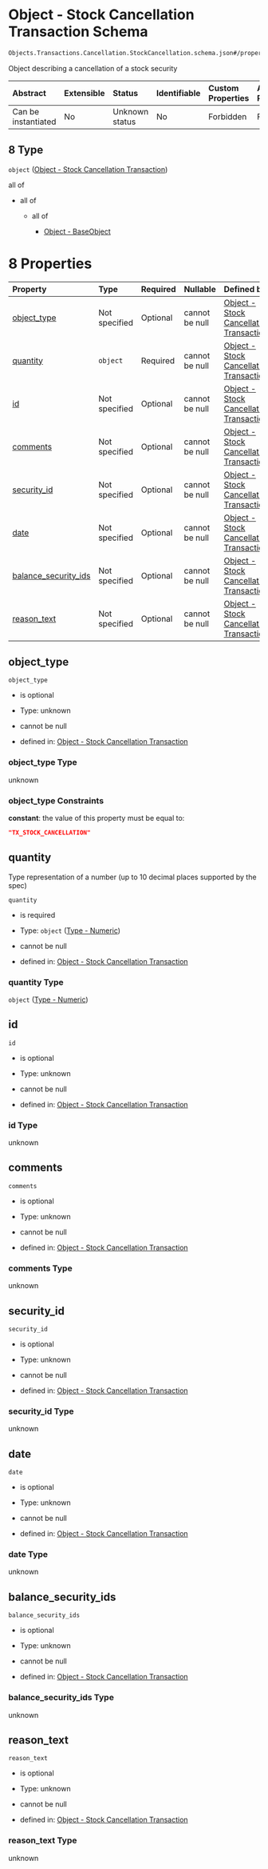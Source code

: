 # Object - Stock Cancellation Transaction Schema

```txt
Objects.Transactions.Cancellation.StockCancellation.schema.json#/properties/transactions/items/anyOf/8
```

Object describing a cancellation of a stock security

| Abstract            | Extensible | Status         | Identifiable | Custom Properties | Additional Properties | Access Restrictions | Defined In                                                                        |
| :------------------ | :--------- | :------------- | :----------- | :---------------- | :-------------------- | :------------------ | :-------------------------------------------------------------------------------- |
| Can be instantiated | No         | Unknown status | No           | Forbidden         | Forbidden             | none                | [CapTable.schema.json*](../../schema/CapTable.schema.json "open original schema") |

## 8 Type

`object` ([Object - Stock Cancellation Transaction](captable-properties-captable---objectstransactionsschemajson-array-items-anyof-object---stock-cancellation-transaction.md))

all of

*   all of

    *   all of

        *   [Object - BaseObject](issuer-allof-object---baseobject.md "check type definition")

# 8 Properties

| Property                                      | Type          | Required | Nullable       | Defined by                                                                                                                                                                                         |
| :-------------------------------------------- | :------------ | :------- | :------------- | :------------------------------------------------------------------------------------------------------------------------------------------------------------------------------------------------- |
| [object_type](#object_type)                   | Not specified | Optional | cannot be null | [Object - Stock Cancellation Transaction](stockcancellation-properties-object_type.md "Objects.Transactions.Cancellation.StockCancellation.schema.json#/properties/object_type")                   |
| [quantity](#quantity)                         | `object`      | Required | cannot be null | [Object - Stock Cancellation Transaction](stockplan-properties-type---numeric.md "Types.Numeric.schema.json#/properties/quantity")                                                                 |
| [id](#id)                                     | Not specified | Optional | cannot be null | [Object - Stock Cancellation Transaction](stockcancellation-properties-id.md "Objects.Transactions.Cancellation.StockCancellation.schema.json#/properties/id")                                     |
| [comments](#comments)                         | Not specified | Optional | cannot be null | [Object - Stock Cancellation Transaction](stockcancellation-properties-comments.md "Objects.Transactions.Cancellation.StockCancellation.schema.json#/properties/comments")                         |
| [security_id](#security_id)                   | Not specified | Optional | cannot be null | [Object - Stock Cancellation Transaction](stockcancellation-properties-security_id.md "Objects.Transactions.Cancellation.StockCancellation.schema.json#/properties/security_id")                   |
| [date](#date)                                 | Not specified | Optional | cannot be null | [Object - Stock Cancellation Transaction](stockcancellation-properties-date.md "Objects.Transactions.Cancellation.StockCancellation.schema.json#/properties/date")                                 |
| [balance_security_ids](#balance_security_ids) | Not specified | Optional | cannot be null | [Object - Stock Cancellation Transaction](stockcancellation-properties-balance_security_ids.md "Objects.Transactions.Cancellation.StockCancellation.schema.json#/properties/balance_security_ids") |
| [reason_text](#reason_text)                   | Not specified | Optional | cannot be null | [Object - Stock Cancellation Transaction](stockcancellation-properties-reason_text.md "Objects.Transactions.Cancellation.StockCancellation.schema.json#/properties/reason_text")                   |

## object_type



`object_type`

*   is optional

*   Type: unknown

*   cannot be null

*   defined in: [Object - Stock Cancellation Transaction](stockcancellation-properties-object_type.md "Objects.Transactions.Cancellation.StockCancellation.schema.json#/properties/object_type")

### object_type Type

unknown

### object_type Constraints

**constant**: the value of this property must be equal to:

```json
"TX_STOCK_CANCELLATION"
```

## quantity

Type representation of a number (up to 10 decimal places supported by the spec)

`quantity`

*   is required

*   Type: `object` ([Type - Numeric](stockplan-properties-type---numeric.md))

*   cannot be null

*   defined in: [Object - Stock Cancellation Transaction](stockplan-properties-type---numeric.md "Types.Numeric.schema.json#/properties/quantity")

### quantity Type

`object` ([Type - Numeric](stockplan-properties-type---numeric.md))

## id



`id`

*   is optional

*   Type: unknown

*   cannot be null

*   defined in: [Object - Stock Cancellation Transaction](stockcancellation-properties-id.md "Objects.Transactions.Cancellation.StockCancellation.schema.json#/properties/id")

### id Type

unknown

## comments



`comments`

*   is optional

*   Type: unknown

*   cannot be null

*   defined in: [Object - Stock Cancellation Transaction](stockcancellation-properties-comments.md "Objects.Transactions.Cancellation.StockCancellation.schema.json#/properties/comments")

### comments Type

unknown

## security_id



`security_id`

*   is optional

*   Type: unknown

*   cannot be null

*   defined in: [Object - Stock Cancellation Transaction](stockcancellation-properties-security_id.md "Objects.Transactions.Cancellation.StockCancellation.schema.json#/properties/security_id")

### security_id Type

unknown

## date



`date`

*   is optional

*   Type: unknown

*   cannot be null

*   defined in: [Object - Stock Cancellation Transaction](stockcancellation-properties-date.md "Objects.Transactions.Cancellation.StockCancellation.schema.json#/properties/date")

### date Type

unknown

## balance_security_ids



`balance_security_ids`

*   is optional

*   Type: unknown

*   cannot be null

*   defined in: [Object - Stock Cancellation Transaction](stockcancellation-properties-balance_security_ids.md "Objects.Transactions.Cancellation.StockCancellation.schema.json#/properties/balance_security_ids")

### balance_security_ids Type

unknown

## reason_text



`reason_text`

*   is optional

*   Type: unknown

*   cannot be null

*   defined in: [Object - Stock Cancellation Transaction](stockcancellation-properties-reason_text.md "Objects.Transactions.Cancellation.StockCancellation.schema.json#/properties/reason_text")

### reason_text Type

unknown
